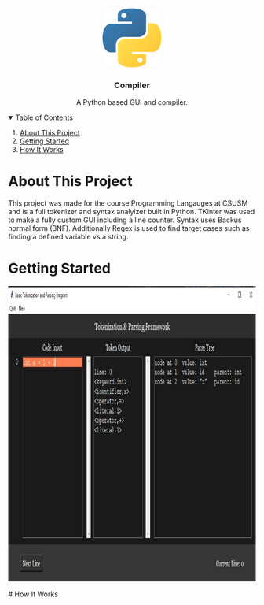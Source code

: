 <!-- PROJECT LOGO -->
<br />
<p align="center">
  <img src="../images/python-logo.png" alt="Logo" width="120" height="120">

  <h3 align="center">Compiler</h3>
  <p align="center">
  A Python based GUI and compiler.
  </p>
</p>

<!-- TABLE OF CONTENTS -->
<details open="open">
  <summary>Table of Contents</summary>
  <ol>
    <li>
      <a href="about-this-project">About This Project</a>
    </li>
    <li>
      <a href="getting-started">Getting Started</a>
    </li>
    <li>
      <a href="how-it-works">How It Works</a>
    </li>
  </ol>
  
<!-- ABOUT THIS PROJECT -->
# About This Project
This project was made for the course Programming Langauges at CSUSM and is a full tokenizer and syntax analyizer built in Python. TKinter was used to make a fully custom GUI including a line counter. Syntax uses Backus normal form (BNF). Additionally Regex is used to find target cases such as finding a defined variable vs a string.
<!-- GETTING STARTED-->
# Getting Started
<p align = "center">
  <img src="../images/compilerscreenshot.png" alt="Logo" width="800" height ="600">  
<p>
<!-- HOW IT WORKS -->
# How It Works
